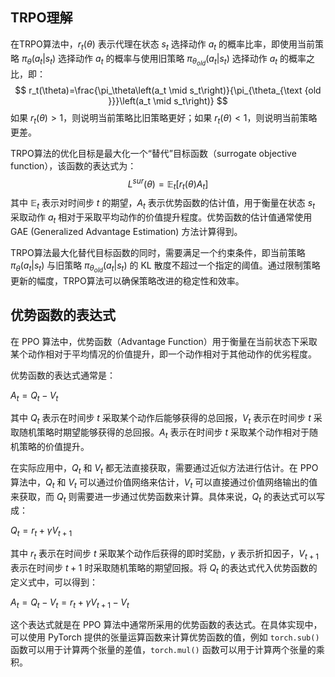 ## TRPO理解

在TRPO算法中，$r_t(\theta)$ 表示代理在状态 $s_t$ 选择动作 $a_t$ 的概率比率，即使用当前策略 $\pi_\theta(a_t|s_t)$ 选择动作 $a_t$ 的概率与使用旧策略 $\pi_{\theta_{old}}(a_t|s_t)$ 选择动作 $a_t$ 的概率之比，即：
$$
r_t(\theta)=\frac{\pi_\theta\left(a_t \mid s_t\right)}{\pi_{\theta_{\text {old }}}\left(a_t \mid s_t\right)}
$$
如果 $r_t(\theta)>1$，则说明当前策略比旧策略更好；如果 $r_t(\theta)<1$，则说明当前策略更差。

TRPO算法的优化目标是最大化一个“替代”目标函数（surrogate objective function），该函数的表达式为：
$$
L^{s u r}(\theta)=\mathbb{E}_t\left[r_t(\theta) A_t\right]
$$
其中 $\mathbb{E}_t$ 表示对时间步 $t$ 的期望，$A_t$ 表示优势函数的估计值，用于衡量在状态 $s_t$ 采取动作 $a_t$ 相对于采取平均动作的价值提升程度。优势函数的估计值通常使用 GAE (Generalized Advantage Estimation) 方法计算得到。

TRPO算法最大化替代目标函数的同时，需要满足一个约束条件，即当前策略 $\pi_\theta(a_t|s_t)$ 与旧策略 $\pi_{\theta_{old}}(a_t|s_t)$ 的 KL 散度不超过一个指定的阈值。通过限制策略更新的幅度，TRPO算法可以确保策略改进的稳定性和效率。





## 优势函数的表达式

在 PPO 算法中，优势函数（Advantage Function）用于衡量在当前状态下采取某个动作相对于平均情况的价值提升，即一个动作相对于其他动作的优劣程度。

优势函数的表达式通常是：

$A_t = Q_t - V_t$

其中 $Q_t$ 表示在时间步 $t$ 采取某个动作后能够获得的总回报，$V_t$ 表示在时间步 $t$ 采取随机策略时期望能够获得的总回报。$A_t$ 表示在时间步 $t$ 采取某个动作相对于随机策略的价值提升。

在实际应用中，$Q_t$ 和 $V_t$ 都无法直接获取，需要通过近似方法进行估计。在 PPO 算法中，$Q_t$ 和 $V_t$ 可以通过价值网络来估计，$V_t$ 可以直接通过价值网络输出的值来获取，而 $Q_t$ 则需要进一步通过优势函数来计算。具体来说，$Q_t$ 的表达式可以写成：

$Q_t = r_t + \gamma V_{t+1}$

其中 $r_t$ 表示在时间步 $t$ 采取某个动作后获得的即时奖励，$\gamma$ 表示折扣因子，$V_{t+1}$ 表示在时间步 $t+1$ 时采取随机策略的期望回报。将 $Q_t$ 的表达式代入优势函数的定义式中，可以得到：

$A_t = Q_t - V_t = r_t + \gamma V_{t+1} - V_t$

这个表达式就是在 PPO 算法中通常所采用的优势函数的表达式。在具体实现中，可以使用 PyTorch 提供的张量运算函数来计算优势函数的值，例如 `torch.sub()` 函数可以用于计算两个张量的差值，`torch.mul()` 函数可以用于计算两个张量的乘积。



